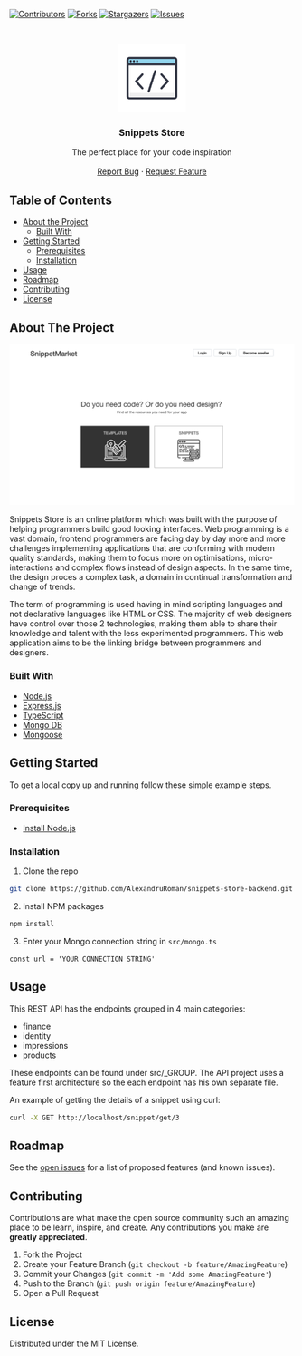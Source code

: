 <!-- PROJECT SHIELDS -->
<!--
*** I'm using markdown "reference style" links for readability.
*** Reference links are enclosed in brackets [ ] instead of parentheses ( ).
*** See the bottom of this document for the declaration of the reference variables
*** for contributors-url, forks-url, etc. This is an optional, concise syntax you may use.
*** https://www.markdownguide.org/basic-syntax/#reference-style-links
-->

[![Contributors][contributors-shield]][contributors-url]
[![Forks][forks-shield]][forks-url]
[![Stargazers][stars-shield]][stars-url]
[![Issues][issues-shield]][issues-url]

<!-- PROJECT LOGO -->
<br />
<p align="center">
  <a href="https://github.com/AlexandruRoman/snippets-store-backend">
    <img src="logo.png" alt="Logo" width="120" height="120">
  </a>

  <h3 align="center">Snippets Store</h3>

  <p align="center">
    The perfect place for your code inspiration
    <br />
    <br />
    <a href="https://github.com/AlexandruRoman/snippets-store-backend/issues">Report Bug</a>
    ·
    <a href="https://github.com/AlexandruRoman/snippets-store-backend/issues">Request Feature</a>
  </p>
</p>

<!-- TABLE OF CONTENTS -->

## Table of Contents

- [About the Project](#about-the-project)
  - [Built With](#built-with)
- [Getting Started](#getting-started)
  - [Prerequisites](#prerequisites)
  - [Installation](#installation)
- [Usage](#usage)
- [Roadmap](#roadmap)
- [Contributing](#contributing)
- [License](#license)

<!-- ABOUT THE PROJECT -->

## About The Project

[![Snippet Store Showcase][product-screenshot]](https://github.com/AlexandruRoman/snippets-store-backend)

Snippets Store is an online platform which was built with the purpose of helping programmers build good looking interfaces. Web programming is a vast domain, frontend programmers are facing day by day more and more challenges implementing applications that are conforming with modern quality standards, making them to focus more on optimisations, micro-interactions and complex flows instead of design aspects. In the same time, the design proces a complex task, a domain in continual transformation and change of trends.

The term of programming is used having in mind scripting languages and not declarative languages like HTML or CSS. The majority of web designers have control over those 2 technologies, making them able to share their knowledge and talent with the less experimented programmers. This web application aims to be the linking bridge between programmers and designers.

### Built With

- [Node.js](https://nodejs.org)
- [Express.js](https://expressjs.com)
- [TypeScript](https://www.typescriptlang.org)
- [Mongo DB](https://www.mongodb.com)
- [Mongoose](https://mongoosejs.com/)

<!-- GETTING STARTED -->

## Getting Started

To get a local copy up and running follow these simple example steps.

### Prerequisites

- [Install Node.js](https://nodejs.org/en/download/)

### Installation

1. Clone the repo

```sh
git clone https://github.com/AlexandruRoman/snippets-store-backend.git
```

2. Install NPM packages

```sh
npm install
```

3. Enter your Mongo connection string in `src/mongo.ts`

```JS
const url = 'YOUR CONNECTION STRING'
```

<!-- USAGE EXAMPLES -->

## Usage

This REST API has the endpoints grouped in 4 main categories:

- finance
- identity
- impressions
- products

These endpoints can be found under src/\_GROUP. The API project uses a feature first architecture so the each endpoint has his own separate file.

An example of getting the details of a snippet using curl:

```bash
curl -X GET http://localhost/snippet/get/3
```

<!-- ROADMAP -->

## Roadmap

See the [open issues](https://github.com/AlexandruRoman/snippets-store-backend/issues) for a list of proposed features (and known issues).

<!-- CONTRIBUTING -->

## Contributing

Contributions are what make the open source community such an amazing place to be learn, inspire, and create. Any contributions you make are **greatly appreciated**.

1. Fork the Project
2. Create your Feature Branch (`git checkout -b feature/AmazingFeature`)
3. Commit your Changes (`git commit -m 'Add some AmazingFeature'`)
4. Push to the Branch (`git push origin feature/AmazingFeature`)
5. Open a Pull Request

<!-- LICENSE -->

## License

Distributed under the MIT License.

<!-- CONTACT -->

<!-- ACKNOWLEDGEMENTS -->

<!-- MARKDOWN LINKS & IMAGES -->
<!-- https://www.markdownguide.org/basic-syntax/#reference-style-links -->

[contributors-shield]: https://img.shields.io/github/contributors/AlexandruRoman/snippets-store-backend.svg?style=flat-square
[contributors-url]: https://github.com/AlexandruRoman/snippets-store-backend/graphs/contributors
[forks-shield]: https://img.shields.io/github/forks/AlexandruRoman/snippets-store-backend.svg?style=flat-square
[forks-url]: https://github.com/AlexandruRoman/snippets-store-backend/network/members
[stars-shield]: https://img.shields.io/github/stars/AlexandruRoman/snippets-store-backend.svg?style=flat-square
[stars-url]: https://github.com/AlexandruRoman/snippets-store-backend/stargazers
[issues-shield]: https://img.shields.io/github/issues/AlexandruRoman/snippets-store-backend.svg?style=flat-square
[issues-url]: https://github.com/AlexandruRoman/snippets-store-backend/issues
[linkedin-shield]: https://img.shields.io/badge/-LinkedIn-black.svg?style=flat-square&logo=linkedin&colorB=555
[linkedin-url]: https://www.linkedin.com/in/alexandru-daniel-roman/
[product-screenshot]: screenshot.png
